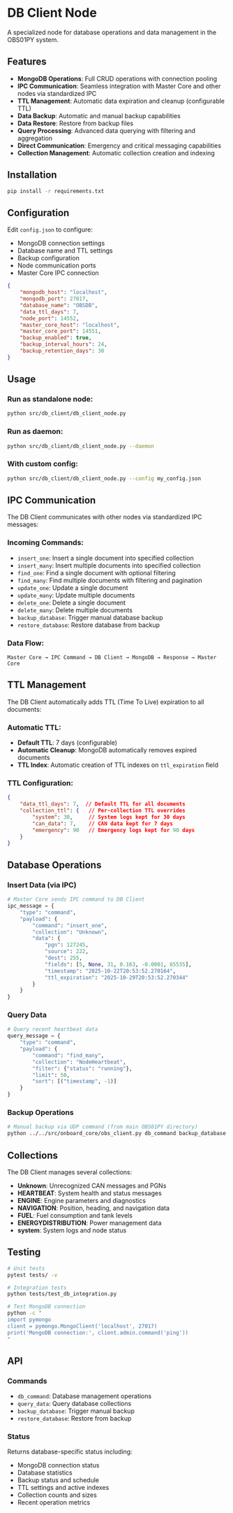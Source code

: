 # DB Client Node

A specialized node for database operations and data management in the OBS01PY system.

## Features

- **MongoDB Operations**: Full CRUD operations with connection pooling
- **IPC Communication**: Seamless integration with Master Core and other nodes via standardized IPC
- **TTL Management**: Automatic data expiration and cleanup (configurable TTL)
- **Data Backup**: Automatic and manual backup capabilities
- **Data Restore**: Restore from backup files
- **Query Processing**: Advanced data querying with filtering and aggregation
- **Direct Communication**: Emergency and critical messaging capabilities
- **Collection Management**: Automatic collection creation and indexing

## Installation

```bash
pip install -r requirements.txt
```

## Configuration

Edit `config.json` to configure:
- MongoDB connection settings
- Database name and TTL settings
- Backup configuration
- Node communication ports
- Master Core IPC connection

```json
{
    "mongodb_host": "localhost",
    "mongodb_port": 27017,
    "database_name": "OBSDB",
    "data_ttl_days": 7,
    "node_port": 14552,
    "master_core_host": "localhost",
    "master_core_port": 14551,
    "backup_enabled": true,
    "backup_interval_hours": 24,
    "backup_retention_days": 30
}
```

## Usage

### Run as standalone node:
```bash
python src/db_client/db_client_node.py
```

### Run as daemon:
```bash
python src/db_client/db_client_node.py --daemon
```

### With custom config:
```bash
python src/db_client/db_client_node.py --config my_config.json
```

## IPC Communication

The DB Client communicates with other nodes via standardized IPC messages:

### Incoming Commands:
- `insert_one`: Insert a single document into specified collection
- `insert_many`: Insert multiple documents into specified collection
- `find_one`: Find a single document with optional filtering
- `find_many`: Find multiple documents with filtering and pagination
- `update_one`: Update a single document
- `update_many`: Update multiple documents
- `delete_one`: Delete a single document
- `delete_many`: Delete multiple documents
- `backup_database`: Trigger manual database backup
- `restore_database`: Restore database from backup

### Data Flow:
```
Master Core → IPC Command → DB Client → MongoDB → Response → Master Core
```

## TTL Management

The DB Client automatically adds TTL (Time To Live) expiration to all documents:

### Automatic TTL:
- **Default TTL**: 7 days (configurable)
- **Automatic Cleanup**: MongoDB automatically removes expired documents
- **TTL Index**: Automatic creation of TTL indexes on `ttl_expiration` field

### TTL Configuration:
```json
{
    "data_ttl_days": 7,  // Default TTL for all documents
    "collection_ttl": {   // Per-collection TTL overrides
        "system": 30,     // System logs kept for 30 days
        "can_data": 7,    // CAN data kept for 7 days
        "emergency": 90   // Emergency logs kept for 90 days
    }
}
```

## Database Operations

### Insert Data (via IPC)
```python
# Master Core sends IPC command to DB Client
ipc_message = {
    "type": "command",
    "payload": {
        "command": "insert_one",
        "collection": "Unknown",
        "data": {
            "pgn": 127245,
            "source": 222,
            "dest": 255,
            "fields": [5, None, 31, 0.163, -0.0001, 65535],
            "timestamp": "2025-10-22T20:53:52.270164",
            "ttl_expiration": "2025-10-29T20:53:52.270344"
        }
    }
}
```

### Query Data
```python
# Query recent heartbeat data
query_message = {
    "type": "command",
    "payload": {
        "command": "find_many",
        "collection": "NodeHeartbeat",
        "filter": {"status": "running"},
        "limit": 50,
        "sort": [("timestamp", -1)]
    }
}
```

### Backup Operations
```bash
# Manual backup via UDP command (from main OBS01PY directory)
python ../../src/onboard_core/obs_client.py db_command backup_database
```

## Collections

The DB Client manages several collections:

- **Unknown**: Unrecognized CAN messages and PGNs
- **HEARTBEAT**: System health and status messages
- **ENGINE**: Engine parameters and diagnostics
- **NAVIGATION**: Position, heading, and navigation data
- **FUEL**: Fuel consumption and tank levels
- **ENERGYDISTRIBUTION**: Power management data
- **system**: System logs and node status

## Testing

```bash
# Unit tests
pytest tests/ -v

# Integration tests
python tests/test_db_integration.py

# Test MongoDB connection
python -c "
import pymongo
client = pymongo.MongoClient('localhost', 27017)
print('MongoDB connection:', client.admin.command('ping'))
"
```

## API

### Commands
- `db_command`: Database management operations
- `query_data`: Query database collections
- `backup_database`: Trigger manual backup
- `restore_database`: Restore from backup

### Status
Returns database-specific status including:
- MongoDB connection status
- Database statistics
- Backup status and schedule
- TTL settings and active indexes
- Collection counts and sizes
- Recent operation metrics